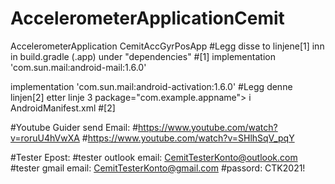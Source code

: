 # AccelerometerApplicationCemit
AccelerometerApplication
CemitAccGyrPosApp
#Legg disse to linjene[1] inn in build.gradle (.app) under "dependencies" #[1] implementation 'com.sun.mail:android-mail:1.6.0'

implementation 'com.sun.mail:android-activation:1.6.0'
#Legg denne linjen[2] etter linje 3 package="com.example.appname"> i AndroidManifest.xml #[2]

#Youtube Guider send Email: #https://www.youtube.com/watch?v=roruU4hVwXA #https://www.youtube.com/watch?v=SHlhSqV_pqY

#Tester Epost: #tester outlook email: CemitTesterKonto@outlook.com #tester gmail email: CemitTesterKonto@gmail.com #passord: CTK2021!
